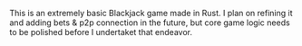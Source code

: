 This is an extremely basic Blackjack game made in Rust. I plan on refining it and adding bets & p2p connection in the future, but core game logic needs to be polished before I undertaket that endeavor.
